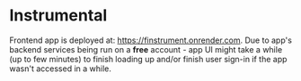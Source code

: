 # Instrumental

Frontend app is deployed at: https://finstrument.onrender.com.
Due to app's backend services being run on a __free__ account - app UI might take a while (up to few minutes) to finish loading up and/or finish user sign-in if the app wasn't accessed in a while.
